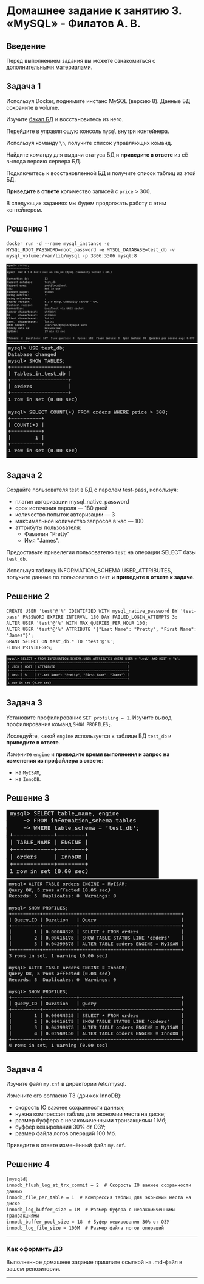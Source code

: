 # Домашнее задание к занятию 3. «MySQL» - Филатов А. В.

## Введение

Перед выполнением задания вы можете ознакомиться с 
[дополнительными материалами](https://github.com/netology-code/virt-homeworks/blob/virt-11/additional/README.md).

## Задача 1

Используя Docker, поднимите инстанс MySQL (версию 8). Данные БД сохраните в volume.

Изучите [бэкап БД](https://github.com/netology-code/virt-homeworks/tree/virt-11/06-db-03-mysql/test_data) и 
восстановитесь из него.

Перейдите в управляющую консоль `mysql` внутри контейнера.

Используя команду `\h`, получите список управляющих команд.

Найдите команду для выдачи статуса БД и **приведите в ответе** из её вывода версию сервера БД.

Подключитесь к восстановленной БД и получите список таблиц из этой БД.

**Приведите в ответе** количество записей с `price` > 300.

В следующих заданиях мы будем продолжать работу с этим контейнером.

## Решение 1
```
docker run -d --name mysql_instance -e MYSQL_ROOT_PASSWORD=root_password -e MYSQL_DATABASE=test_db -v mysql_volume:/var/lib/mysql -p 3306:3306 mysql:8
```
![sql-status](https://github.com/v1us1885/hw-06-db-03-mysql/blob/main/sql-status.png)
![count-price-300](https://github.com/v1us1885/hw-06-db-03-mysql/blob/main/count-price-300.png)



## Задача 2

Создайте пользователя test в БД c паролем test-pass, используя:

- плагин авторизации mysql_native_password
- срок истечения пароля — 180 дней 
- количество попыток авторизации — 3 
- максимальное количество запросов в час — 100
- аттрибуты пользователя:
    - Фамилия "Pretty"
    - Имя "James".

Предоставьте привелегии пользователю `test` на операции SELECT базы `test_db`.
    
Используя таблицу INFORMATION_SCHEMA.USER_ATTRIBUTES, получите данные по пользователю `test` и 
**приведите в ответе к задаче**.

## Решение 2
```
CREATE USER 'test'@'%' IDENTIFIED WITH mysql_native_password BY 'test-pass' PASSWORD EXPIRE INTERVAL 180 DAY FAILED_LOGIN_ATTEMPTS 3;
ALTER USER 'test'@'%' WITH MAX_QUERIES_PER_HOUR 100;
ALTER USER 'test'@'%' ATTRIBUTE '{"Last Name": "Pretty", "First Name": "James"}';
GRANT SELECT ON test_db.* TO 'test'@'%';
FLUSH PRIVILEGES;
```
![information-user](https://github.com/v1us1885/hw-06-db-03-mysql/blob/main/information-user.png)


## Задача 3

Установите профилирование `SET profiling = 1`.
Изучите вывод профилирования команд `SHOW PROFILES;`.

Исследуйте, какой `engine` используется в таблице БД `test_db` и **приведите в ответе**.

Измените `engine` и **приведите время выполнения и запрос на изменения из профайлера в ответе**:
- на `MyISAM`,
- на `InnoDB`.

## Решение 3
![engine-db](https://github.com/v1us1885/hw-06-db-03-mysql/blob/main/engine-db.png)
![alter-engine](https://github.com/v1us1885/hw-06-db-03-mysql/blob/main/alter-engine.png)


## Задача 4 

Изучите файл `my.cnf` в директории /etc/mysql.

Измените его согласно ТЗ (движок InnoDB):

- скорость IO важнее сохранности данных;
- нужна компрессия таблиц для экономии места на диске;
- размер буффера с незакомиченными транзакциями 1 Мб;
- буффер кеширования 30% от ОЗУ;
- размер файла логов операций 100 Мб.

Приведите в ответе изменённый файл `my.cnf`.

## Решение 4

```
[mysqld]
innodb_flush_log_at_trx_commit = 2  # Скорость IO важнее сохранности данных
innodb_file_per_table = 1  # Компрессия таблиц для экономии места на диске
innodb_log_buffer_size = 1M  # Размер буфера с незакомиченными транзакциями
innodb_buffer_pool_size = 1G  # Буфер кеширования 30% от ОЗУ
innodb_log_file_size = 100M  # Размер файла логов операций
```

---

### Как оформить ДЗ

Выполненное домашнее задание пришлите ссылкой на .md-файл в вашем репозитории.

---
